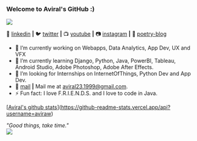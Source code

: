### Welcome to Aviral's GitHub :)

<img src = "https://github-readme-stats.vercel.app/api/top-langs/?username=aviraw&&langs_count=4&layout=compact">

👔 [linkedin][linkedin] **|**
🐦 [twitter][twitter] **|** 
📺 [youtube][youtube] **|** 
📷 [instagram][instagram] **|** 
💙 [poetry-blog][poetry-blog]

* 🔭 I’m currently working on Webapps, Data Analytics, App Dev, UX and VFX
* 🌱 I’m currently learning Django, Python, Java, PowerBI, Tableau, Android Studio, Adobe Photoshop, Adobe After Effects.
* 👯 I’m looking for Internships on InternetOfThings, Python Dev and App Dev.
* 💬 [mail][mail] **|**  Mail me at aviral23.1999@gmail.com.
* ⚡ Fun fact: I love F.R.I.E.N.D.S. and I love to code in Java.

<!--![bg][github]-->

[github]: https://github.com/aviraw/aviraw/blob/master/github.png
[twitter]: https://twitter.com/Aviral237
[youtube]: https://www.youtube.com/channel/UCI4D4bm6clAdmDNQNiWrcvw?view_as=subscriber
[instagram]: https://www.instagram.com/aviral_muriel_bing/
[poetry-blog]: https://www.instagram.com/__littleblueheart__/
[linkedin]: https://www.linkedin.com/in/aviral-srivastava-3336b166/
[mail]: mailto:aviral23.1999@gmail.com

[[Aviral's github stats](https://github-readme-stats.vercel.app/api?username=aviraw)](https://github-readme-stats.vercel.app/api?username=aviraw)

<p align='left'>
<i>"Good things, take time."</i><br/>
<img align='center' src="https://visitor-badge.glitch.me/badge?page_id=aviraw.visitorBatch"><br/>
<p/>

#

